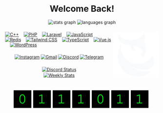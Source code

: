 <br clear="both">

<h1 align="center">Welcome Back!</h1>
<div align="center">
  <img src="https://github-readme-stats.vercel.app/api?username=Coda9X&hide_title=true&hide_rank=true&show_icons=true&include_all_commits=true&count_private=true&disable_animations=false&theme=react&locale=en&hide_border=true"height="150" alt="stats graph" />
  <img src="https://github-readme-stats.vercel.app/api/top-langs?username=Coda9X&locale=en&hide_title=false&layout=compact&card_width=320&langs_count=5&theme=react&hide_border=true"height="150" alt="languages graph" />
</div>

###

<img align="right" src="./assets/coda.svg" alt="Coda" height="150" title="Coda">

###

<div>
  <a href="https://www.cplusplus.com/" target="_blank" title="C++"><img src="https://profilinator.rishav.dev/skills-assets/cplusplus-original.svg" alt="C++" height="30"></a><img width="12">
  <a href="https://www.php.net/" target="_blank" title="PHP"><img src="https://profilinator.rishav.dev/skills-assets/php-original.svg" alt="PHP" height="30"></a><img width="12">
  <a href="https://laravel.com/" target="_blank"><img src="https://profilinator.rishav.dev/skills-assets/laravel-plain-wordmark.svg" alt="Laravel" height="30"></a><img width="12">
  <a href="https://www.javascript.com/" target="_blank" title="JavaScript"><img src="https://profilinator.rishav.dev/skills-assets/javascript-original.svg" alt="JavaScript" height="30"></a><img width="12">
  <a href="https://redis.io/" target="_blank" title="Redis"><img src="https://profilinator.rishav.dev/skills-assets/redis-original-wordmark.svg" alt="Redis" height="30"></a><img width="12">
  <a href="https://www.tailwindcss.com/" target="_blank" title="TailwindCSS"><img src="https://profilinator.rishav.dev/skills-assets/tailwindcss.svg" alt="Tailwind CSS" height="30"></a><img width="12">
  <a href="https://www.typescriptlang.org/" target="_blank" title="TypeScript"><img src="https://profilinator.rishav.dev/skills-assets/typescript-original.svg" alt="TypeScript" height="30"></a><img width="12">
  <a href="https://vuejs.org/" target="_blank" title="VueJS"><img src="https://profilinator.rishav.dev/skills-assets/vuejs-original-wordmark.svg" alt="Vue.js" height="30"></a><img width="12">
  <a href="https://wordpress.com/" target="_blank" title="WordPress"><img src="https://profilinator.rishav.dev/skills-assets/wordpress.png" alt="WordPress" height="30"></a></div>
</div>

###

<div align="center">
  <a href="https://www.instagram.com/_.itscoda" target="_blank"><img alt="Instagram"src="https://img.shields.io/badge/Instagram-%23E4405F.svg?style=for-the-badge&logo=Instagram&logoColor=white"height="35" alt="Instagram"></a>
  <a href="itscoda9x@gmail.com" target="_blank"><img src="https://img.shields.io/static/v1?message=Gmail&logo=gmail&label=&color=D14836&logoColor=white&labelColor=&style=for-the-badge"height="35" alt="Gmail"></a>
  <a href="https://discord.com/users/919756168048558120" target="_blank"><img src="https://img.shields.io/static/v1?message=Discord&logo=discord&label=&color=7289DA&logoColor=white&labelColor=&style=for-the-badge"height="35" alt="Discord"></a>
  <a href="https://t.me/itscoda_ch" target="_blank"><img alt="Telegram"src="https://img.shields.io/badge/Telegram-2CA5E0?style=for-the-badge&logo=telegram&logoColor=white" height="35"alt="Telegram"></a>
  <!-- <a href="https://github.io/" target="_blank"><img src="https://img.shields.io/static/v1?message=Portfolio&logo=portfolio&label=&color=2E86C1&logoColor=white&labelColor=&style=for-the-badge" height="35" alt="Portfolio"></a> -->
</div>

###

<div align="center" style="display: flex;flex-direction: column;">
  <div align="center">
    <a href="https://discord.com/users/919756168048558120" target="_blank">
      <img width="40%" align="center" alt="Discord Status"
        src="https://lanyard.cnrad.dev/api/919756168048558120?bg=1f1f1f&borderRadius=5px">
    </a>
  </div>
  <div align="center">
    <a href="https://discord.com/users/919756168048558120" target="_blank">
      <img width="40%" align="center" alt="Weekly Stats"
        src="https://github-readme-stats.vercel.app/api/wakatime?username=ICoda&layout=compact&border_radius=5px&theme=dark&bg_color=1f1f1f&border_color=1f1f1f&icon_color=58a6ff&show_icons=true&disable_animations=true&custom_title=Weekly%20Stats">
    </a>
  </div>
</div>

###

<br clear="both">

<div align="center">
  <img src="./assets/count.svg" alt="Coda" title="Coda">
</div>

###
